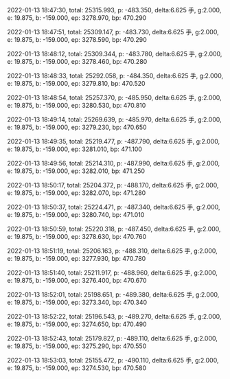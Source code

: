 2022-01-13 18:47:30, total: 25315.993, p: -483.350, delta:6.625 手, g:2.000, e: 19.875, b: -159.000, ep: 3278.970, bp: 470.290

2022-01-13 18:47:51, total: 25309.147, p: -483.730, delta:6.625 手, g:2.000, e: 19.875, b: -159.000, ep: 3278.590, bp: 470.290

2022-01-13 18:48:12, total: 25309.344, p: -483.780, delta:6.625 手, g:2.000, e: 19.875, b: -159.000, ep: 3278.460, bp: 470.280

2022-01-13 18:48:33, total: 25292.058, p: -484.350, delta:6.625 手, g:2.000, e: 19.875, b: -159.000, ep: 3279.810, bp: 470.520

2022-01-13 18:48:54, total: 25257.370, p: -485.950, delta:6.625 手, g:2.000, e: 19.875, b: -159.000, ep: 3280.530, bp: 470.810

2022-01-13 18:49:14, total: 25269.639, p: -485.970, delta:6.625 手, g:2.000, e: 19.875, b: -159.000, ep: 3279.230, bp: 470.650

2022-01-13 18:49:35, total: 25219.477, p: -487.790, delta:6.625 手, g:2.000, e: 19.875, b: -159.000, ep: 3281.010, bp: 471.100

2022-01-13 18:49:56, total: 25214.310, p: -487.990, delta:6.625 手, g:2.000, e: 19.875, b: -159.000, ep: 3282.010, bp: 471.250

2022-01-13 18:50:17, total: 25204.372, p: -488.170, delta:6.625 手, g:2.000, e: 19.875, b: -159.000, ep: 3282.070, bp: 471.280

2022-01-13 18:50:37, total: 25224.471, p: -487.340, delta:6.625 手, g:2.000, e: 19.875, b: -159.000, ep: 3280.740, bp: 471.010

2022-01-13 18:50:59, total: 25220.318, p: -487.450, delta:6.625 手, g:2.000, e: 19.875, b: -159.000, ep: 3278.630, bp: 470.760

2022-01-13 18:51:19, total: 25206.163, p: -488.310, delta:6.625 手, g:2.000, e: 19.875, b: -159.000, ep: 3277.930, bp: 470.780

2022-01-13 18:51:40, total: 25211.917, p: -488.960, delta:6.625 手, g:2.000, e: 19.875, b: -159.000, ep: 3276.400, bp: 470.670

2022-01-13 18:52:01, total: 25198.651, p: -489.380, delta:6.625 手, g:2.000, e: 19.875, b: -159.000, ep: 3273.340, bp: 470.340

2022-01-13 18:52:22, total: 25196.543, p: -489.270, delta:6.625 手, g:2.000, e: 19.875, b: -159.000, ep: 3274.650, bp: 470.490

2022-01-13 18:52:43, total: 25179.827, p: -489.110, delta:6.625 手, g:2.000, e: 19.875, b: -159.000, ep: 3275.290, bp: 470.550

2022-01-13 18:53:03, total: 25155.472, p: -490.110, delta:6.625 手, g:2.000, e: 19.875, b: -159.000, ep: 3274.530, bp: 470.580